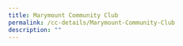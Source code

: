 ```yaml
---
title: Marymount Community Club
permalink: /cc-details/Marymount-Community-Club
description: ""
---
```

